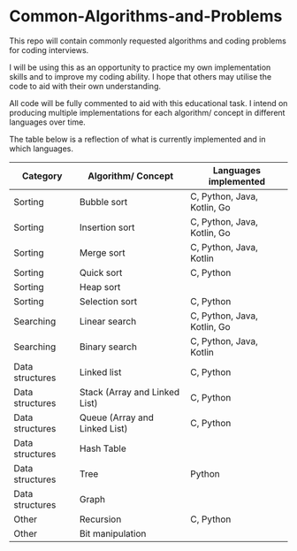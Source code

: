 # Common-Algorithms-and-Problems

This repo will contain commonly requested algorithms and coding problems for coding interviews.

I will be using this as an opportunity to practice my own implementation skills and to improve my coding ability.
I hope that others may utilise the code to aid with their own understanding.

All code will be fully commented to aid with this educational task.
I intend on producing multiple implementations for each algorithm/ concept in different languages over time.

The table below is a reflection of what is currently implemented and in which languages.

| Category | Algorithm/ Concept | Languages implemented |
| -------- | ------------------ | --------------------- |
| Sorting | Bubble sort | C, Python, Java, Kotlin, Go |
| Sorting | Insertion sort | C, Python, Java, Kotlin, Go |
| Sorting | Merge sort | C, Python, Java, Kotlin |
| Sorting | Quick sort | C, Python |
| Sorting | Heap sort |  |
| Sorting | Selection sort | C, Python |
| Searching | Linear search | C, Python, Java, Kotlin, Go |
| Searching | Binary search | C, Python, Java, Kotlin |
| Data structures | Linked list | C, Python |
| Data structures | Stack (Array and Linked List) | C, Python |
| Data structures | Queue (Array and Linked List) | C, Python |
| Data structures | Hash Table |  |
| Data structures | Tree | Python |
| Data structures | Graph |  |
| Other | Recursion | C, Python |
| Other | Bit manipulation |  |